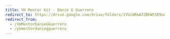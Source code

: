 ```yaml
---
title: YH Mentor Kit - Danie G Guerrero
redirect_to: https://drive.google.com/drive/folders/1YUiQRmAfZBhWSSE0udsy8sLyCV0sfvSC?usp=sharing
redirect_from: 
  - /YHMentorDanieGGuerrero
  - /yhmentordaniegguerrero
---
```


